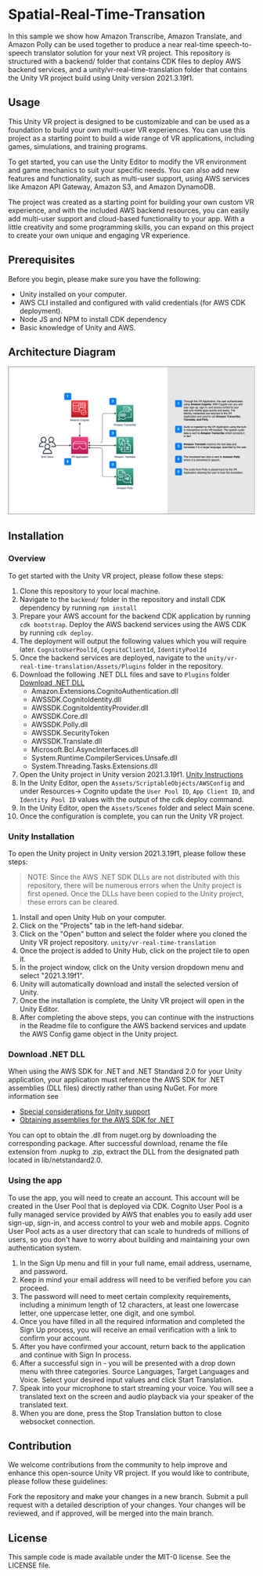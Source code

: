 # Spatial-Real-Time-Transation

In this sample we show how Amazon Transcribe, Amazon Translate, and Amazon Polly can be used together to produce a near real-time speech-to-speech translator solution for your next VR project. This repository is structured with a backend/ folder that contains CDK files to deploy AWS backend services, and a unity/vr-real-time-translation folder that contains the Unity VR project build using Unity version 2021.3.19f1. 

## Usage
This Unity VR project is designed to be customizable and can be used as a foundation to build your own multi-user VR experiences. You can use this project as a starting point to build a wide range of VR applications, including games, simulations, and training programs.

To get started, you can use the Unity Editor to modify the VR environment and game mechanics to suit your specific needs. You can also add new features and functionality, such as multi-user support, using AWS services like Amazon API Gateway, Amazon S3, and Amazon DynamoDB.

The project was created as a starting point for building your own custom VR experience, and with the included AWS backend resources, you can easily add multi-user support and cloud-based functionality to your app. With a little creativity and some programming skills, you can expand on this project to create your own unique and engaging VR experience.

## Prerequisites

Before you begin, please make sure you have the following:

- Unity installed on your computer.
- AWS CLI installed and configured with valid credentials (for AWS CDK deployment).
- Node JS and NPM to install CDK dependency
- Basic knowledge of Unity and AWS.

## Architecture Diagram
![Architectural Diagram](docs/architecture/architecture.png)

## Installation
### Overview
To get started with the Unity VR project, please follow these steps:

1. Clone this repository to your local machine.
2. Navigate to the `backend/` folder in the repository and install CDK dependency by running `npm install`
3. Prepare your AWS account for the backend CDK application by running `cdk bootstrap`. Deploy the AWS backend services using the AWS CDK by running `cdk deploy`.
4. The deployment will output the following values which you will require later. `CognitoUserPoolId`, `CognitoClientId`, `IdentityPoolId`
5. Once the backend services are deployed, navigate to the `unity/vr-real-time-translation/Assets/Plugins` folder in the repository.
6. Download the following .NET DLL files and save to `Plugins` folder [Download .NET DLL](#download-net-dll)
    - Amazon.Extensions.CognitoAuthentication.dll
    - AWSSDK.CognitoIdentity.dll
    - AWSSDK.CognitoIdentityProvider.dll
    - AWSSDK.Core.dll
    - AWSSDK.Polly.dll
    - AWSSDK.SecurityToken
    - AWSSDK.Translate.dll
    - Microsoft.Bcl.AsyncInterfaces.dll
    - System.Runtime.CompilerServices.Unsafe.dll
    - System.Threading.Tasks.Extensions.dll
7. Open the Unity project in Unity version 2021.3.19f1. [Unity Instructions](#unity-installation)
8. In the Unity Editor, open the `Assets/ScriptableObjects/AWSConfig` and under Resources-> Cognito update the `User Pool ID`, `App Client ID`, and `Identity Pool ID` values with the output of the cdk deploy command.
9. In the Unity Editor, open the `Assets/Scenes` folder and select Main scene. 
10. Once the configuration is complete, you can run the Unity VR project.

### Unity Installation
To open the Unity project in Unity version 2021.3.19f1, please follow these steps:
>NOTE: Since the AWS .NET SDK DLLs are not distributed with this repository, there will be numerous errors when the Unity project is first opened. Once the DLLs have been copied to the Unity project, these errors can be cleared.

1. Install and open Unity Hub on your computer.
2. Click on the "Projects" tab in the left-hand sidebar.
3. Click on the "Open" button and select the folder where you cloned the Unity VR project repository. `unity/vr-real-time-translation`
4. Once the project is added to Unity Hub, click on the project tile to open it.
5. In the project window, click on the Unity version dropdown menu and select "2021.3.19f1".
6. Unity will automatically download and install the selected version of Unity.
7. Once the installation is complete, the Unity VR project will open in the Unity Editor.
8. After completing the above steps, you can continue with the instructions in the Readme file to configure the AWS backend services and update the AWS Config game object in the Unity project.

### Download .NET DLL
When using the AWS SDK for .NET and .NET Standard 2.0 for your Unity application, your application must reference the AWS SDK for .NET assemblies (DLL files) directly rather than using NuGet.
For more information see 
- [Special considerations for Unity support](https://docs.aws.amazon.com/sdk-for-net/v3/developer-guide/unity-special.html)
- [Obtaining assemblies for the AWS SDK for .NET](https://docs.aws.amazon.com/sdk-for-net/v3/developer-guide/net-dg-obtain-assemblies.html#download-zip-files)

You can opt to obtain the .dll from nuget.org by downloading the corresponding package. After successful download, rename the file extension from .nupkg to .zip, extract the DLL from the designated path located in lib/netstandard2.0.

### Using the app
To use the app, you will need to create an account. This account will be created in the User Pool that is deployed via CDK. Cognito User Pool is a fully managed service provided by AWS that enables you to easily add user sign-up, sign-in, and access control to your web and mobile apps. Cognito User Pool acts as a user directory that can scale to hundreds of millions of users, so you don't have to worry about building and maintaining your own authentication system.

1. In the Sign Up menu and fill in your full name, email address, username, and password.
2. Keep in mind your email address will need to be verified before you can proceed.
3. The password will need to meet certain complexity requirements, including a minimum length of 12 characters, at least one lowercase letter, one uppercase letter, one digit, and one symbol.
4. Once you have filled in all the required information and completed the Sign Up process, you will receive an email verification with a link to confirm your account. 
5. After you have confirmed your account, return back to the application and continue with Sign In process. 
6. After a successful sign in - you will be presented with a drop down menu with three categories. Source Languages, Target Languages and Voice. Select your desired input values and click Start Translation.
7. Speak into your microphone to start streaming your voice. You will see a translated text on the screen and audio playback via your speaker of the translated text. 
8. When you are done, press the Stop Translation button to close websocket connection. 

## Contribution
We welcome contributions from the community to help improve and enhance this open-source Unity VR project. If you would like to contribute, please follow these guidelines:

Fork the repository and make your changes in a new branch.
Submit a pull request with a detailed description of your changes.
Your changes will be reviewed, and if approved, will be merged into the main branch.

## License
This sample code is made available under the MIT-0 license. See the LICENSE file.
